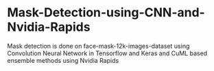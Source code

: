 # Mask-Detection-using-CNN-and-Nvidia-Rapids
Mask detection is done on face-mask-12k-images-dataset using Convolution Neural Network in Tensorflow and Keras and CuML based ensemble methods using Nvidia Rapids
